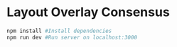 # Layout Overlay Consensus

```bash
npm install #Install dependencies
npm run dev #Run server on localhost:3000
```
